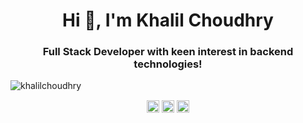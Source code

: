 <h1 align="center">Hi 👋, I'm Khalil Choudhry</h1>
<h3 align="center">Full Stack Developer with keen interest in backend technologies!</h3>
<p align="left"> <img src="https://komarev.com/ghpvc/?username=khalilchoudhry" alt="khalilchoudhry" /> </p>

<p align="center"> 
<a href="https://dev.to/khalilchoudhry" target="blank"><img align="center" src="https://cdn.jsdelivr.net/npm/simple-icons@3.0.1/icons/dev-dot-to.svg" alt="khalilchoudhry" height="20" width="20" /></a>
<a href="https://linkedin.com/in/khalil-choudhry" target="blank"><img align="center" src="https://cdn.jsdelivr.net/npm/simple-icons@3.0.1/icons/linkedin.svg" alt="khalil-choudhry" height="20" width="20" /></a>
<a href="https://stackoverflow.com/users/8533283/khalil-choudhry" target="blank"><img align="center" src="https://cdn.jsdelivr.net/npm/simple-icons@3.0.1/icons/stackoverflow.svg" alt="khalil choudhry" height="20" width="20" /></a>
</p>
